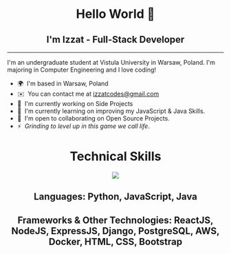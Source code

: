 <h1 align="center">Hello World 👋</h1>
<h2 align="center">I'm Izzat - Full-Stack Developer</h2>

------------------------


I'm an undergraduate student at Vistula University in Warsaw, Poland. I'm majoring in Computer Engineering and I love coding!

* 🌍  I'm based in Warsaw, Poland
* ✉️  You can contact me at [izzatcodes@gmail.com](mailto:izzatcodes@gmail.com)
* 🚀  I'm currently working on Side Projects
* 🧠  I'm currently learning on improving my JavaScript & Java Skills.
* 🤝  I'm open to collaborating on Open Source Projects.
* ⚡  _Grinding to level up in this game we call life_.

<h1 align="center">Technical Skills</h1>

<p align="center">
  <a href="https://skillicons.dev">
    <img src="https://skillicons.dev/icons?i=py,js,java,react,nodejs,express,django,postgres,aws,docker,html,css,bootstrap" />
  </a>
</p>

<h2 align="center">Languages: Python, JavaScript, Java</h2>
<h2 align="center">Frameworks & Other Technologies: ReactJS, NodeJS, ExpressJS, Django, PostgreSQL, AWS, Docker, HTML, CSS, Bootstrap</h2>
